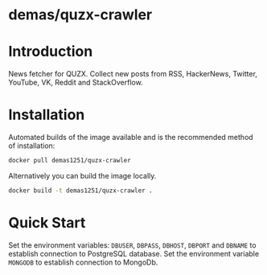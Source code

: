 # demas/quzx-crawler

# Introduction

News fetcher for QUZX. Collect new posts from RSS, HackerNews, Twitter, YouTube, VK, Reddit and StackOverflow.

# Installation

Automated builds of the image available and is the recommended method of installation:

```bash
docker pull demas1251/quzx-crawler
```

Alternatively you can build the image locally.

```bash
docker build -t demas1251/quzx-crawler .
```

# Quick Start

Set the environment variables: `DBUSER`, `DBPASS`, `DBHOST`, `DBPORT` and `DBNAME` to establish connection to PostgreSQL database.
Set the environment variable `MONGODB` to establish connection to MongoDb.
